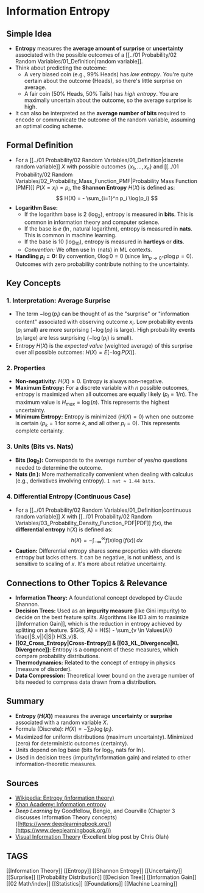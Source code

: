 # Information Entropy

## Simple Idea
*   **Entropy** measures the **average amount of surprise** or **uncertainty** associated with the possible outcomes of a [[../01 Probability/02 Random Variables/01_Definition|random variable]].
*   Think about predicting the outcome:
    *   A very biased coin (e.g., 99% Heads) has *low entropy*. You're quite certain about the outcome (Heads), so there's little surprise on average.
    *   A fair coin (50% Heads, 50% Tails) has *high entropy*. You are maximally uncertain about the outcome, so the average surprise is high.
*   It can also be interpreted as the **average number of bits** required to encode or communicate the outcome of the random variable, assuming an optimal coding scheme.

## Formal Definition
*   For a [[../01 Probability/02 Random Variables/01_Definition|discrete random variable]] $X$ with possible outcomes $\{x_1, ..., x_n\}$ and [[../01 Probability/02 Random Variables/02_Probability_Mass_Function_PMF|Probability Mass Function (PMF)]] $P(X=x_i) = p_i$, the **Shannon Entropy** $H(X)$ is defined as:
    $$ H(X) = - \sum_{i=1}^n p_i \log(p_i) $$
*   **Logarithm Base:**
    *   If the logarithm base is 2 ($\log_2$), entropy is measured in **bits**. This is common in information theory and computer science.
    *   If the base is $e$ ($\ln$, natural logarithm), entropy is measured in **nats**. This is common in machine learning.
    *   If the base is 10 ($\log_{10}$), entropy is measured in **hartleys** or **dits**.
    *   *Convention:* We often use $\ln$ (nats) in ML contexts.
*   **Handling $p_i=0$:** By convention, $0 \log 0 = 0$ (since $\lim_{p \to 0^+} p \log p = 0$). Outcomes with zero probability contribute nothing to the uncertainty.

## Key Concepts

### 1. Interpretation: Average Surprise
*   The term $-\log(p_i)$ can be thought of as the "surprise" or "information content" associated with observing outcome $x_i$. Low probability events ($p_i$ small) are more surprising ($-\log(p_i)$ is large). High probability events ($p_i$ large) are less surprising ($-\log(p_i)$ is small).
*   Entropy $H(X)$ is the *expected value* (weighted average) of this surprise over all possible outcomes: $H(X) = E[-\log P(X)]$.

### 2. Properties
*   **Non-negativity:** $H(X) \ge 0$. Entropy is always non-negative.
*   **Maximum Entropy:** For a discrete variable with $n$ possible outcomes, entropy is maximized when all outcomes are equally likely ($p_i = 1/n$). The maximum value is $H_{max} = \log(n)$. This represents the highest uncertainty.
*   **Minimum Entropy:** Entropy is minimized ($H(X) = 0$) when one outcome is certain ($p_k=1$ for some $k$, and all other $p_i=0$). This represents complete certainty.

### 3. Units (Bits vs. Nats)
*   **Bits ($\log_2$):** Corresponds to the average number of yes/no questions needed to determine the outcome.
*   **Nats ($\ln$):** More mathematically convenient when dealing with calculus (e.g., derivatives involving entropy). `1 nat ≈ 1.44 bits`.

### 4. Differential Entropy (Continuous Case)
*   For a [[../01 Probability/02 Random Variables/01_Definition|continuous random variable]] $X$ with [[../01 Probability/02 Random Variables/03_Probability_Density_Function_PDF|PDF]] $f(x)$, the **differential entropy** $h(X)$ is defined as:
    $$ h(X) = - \int_{-\infty}^{\infty} f(x) \log(f(x)) \, dx $$
*   **Caution:** Differential entropy shares some properties with discrete entropy but lacks others. It can be negative, is not unitless, and is sensitive to scaling of $x$. It's more about relative uncertainty.

## Connections to Other Topics & Relevance
*   **Information Theory:** A foundational concept developed by Claude Shannon.
*   **Decision Trees:** Used as an **impurity measure** (like Gini impurity) to decide on the best feature splits. Algorithms like ID3 aim to maximize [[Information Gain]], which is the reduction in entropy achieved by splitting on a feature. $IG(S, A) = H(S) - \sum_{v \in Values(A)} \frac{|S_v|}{|S|} H(S_v)$.
*   **[[02_Cross_Entropy|Cross-Entropy]] & [[03_KL_Divergence|KL Divergence]]:** Entropy is a component of these measures, which compare probability distributions.
*   **Thermodynamics:** Related to the concept of entropy in physics (measure of disorder).
*   **Data Compression:** Theoretical lower bound on the average number of bits needed to compress data drawn from a distribution.

## Summary
*   **Entropy ($H(X)$)** measures the average **uncertainty** or **surprise** associated with a random variable $X$.
*   Formula (Discrete): $H(X) = - \sum p_i \log(p_i)$.
*   Maximized for uniform distributions (maximum uncertainty). Minimized (zero) for deterministic outcomes (certainty).
*   Units depend on log base (bits for $\log_2$, nats for $\ln$).
*   Used in decision trees (impurity/information gain) and related to other information-theoretic measures.

## Sources
*   [Wikipedia: Entropy (information theory)](https://en.wikipedia.org/wiki/Entropy_(information_theory))
*   [Khan Academy: Information entropy](https://www.khanacademy.org/computing/computer-science/informationtheory/moderninfotheory/v/information-entropy)
*   *Deep Learning* by Goodfellow, Bengio, and Courville (Chapter 3 discusses Information Theory concepts) ([https://www.deeplearningbook.org/](https://www.deeplearningbook.org/))
*   [Visual Information Theory](https://colah.github.io/posts/2015-09-Visual-Information/) (Excellent blog post by Chris Olah)

## TAGS
[[Information Theory]] [[Entropy]] [[Shannon Entropy]] [[Uncertainty]] [[Surprise]] [[Probability Distribution]] [[Decision Tree]] [[Information Gain]] [[02 Math/index]] [[Statistics]] [[Foundations]] [[Machine Learning]]